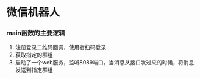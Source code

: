 # 微信机器人

### main函数的主要逻辑

1. 注册登录二维码回调，使用者扫码登录
2. 获取指定的群组
3. 启动了一个web服务，监听8089端口。当消息从接口发过来的时候，将消息发送到指定群组